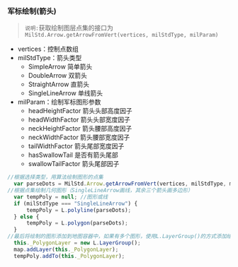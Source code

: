 ### 军标绘制(箭头)
> `说明:`获取绘制图层点集的接口为`MilStd.Arrow.getArrowFromVert(vertices, milStdType, milParam)`
* vertices：控制点数组
* milStdType：箭头类型
  + SimpleArrow 简单箭头
  + DoubleArrow 双箭头
  + StraightArrow 直箭头
  + SingleLineArrow 单线箭头
* milParam：绘制军标图形参数
  + headHeightFactor 箭头头部高度因子
  + headWidthFactor 箭头头部宽度因子
  + neckHeightFactor 箭头腰部高度因子
  + neckWidthFactor 箭头腰部宽度因子
  + tailWidthFactor 箭头尾部宽度因子
  + hasSwallowTail 是否有箭头尾部
  + swallowTailFactor 箭头尾部因子

```javascript
//根据选择类型，用算法绘制图形的点集
  var parseDots = MilStd.Arrow.getArrowFromVert(vertices, milStdType, milParam);
//根据点集绘制几何图形（SingleLineArrow画线，其余三个箭头画多边形）
  var tempPoly = null; //图形或线
  if (milStdType === "SingleLineArrow") {
      tempPoly = L.polyline(parseDots);
  } else {
      tempPoly = L.polygon(parseDots);
  }
//最后将绘制的图形添加到地图容器中，如果有多个图形，使用L.LayerGroup()的方式添加绘制图层，便于绘制图层管理
  this._PolygonLayer = new L.LayerGroup();
  map.addLayer(this._PolygonLayer);
  tempPoly.addTo(this._PolygonLayer);
``` 